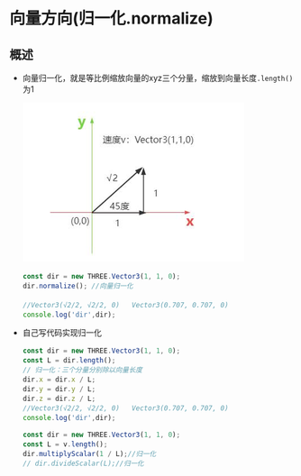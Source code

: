 # 向量方向(归一化.normalize)

## 概述

+ 向量归一化，就是等比例缩放向量的xyz三个分量，缩放到向量长度`.length()`为1

  ![向量表示速度](./images/向量表示速度.jpg)

  ```js
  const dir = new THREE.Vector3(1, 1, 0);
  dir.normalize(); //向量归一化

  //Vector3(√2/2, √2/2, 0)   Vector3(0.707, 0.707, 0)
  console.log('dir',dir);
  ```

+ 自己写代码实现归一化

  ```js
  const dir = new THREE.Vector3(1, 1, 0);
  const L = dir.length();
  // 归一化：三个分量分别除以向量长度
  dir.x = dir.x / L;
  dir.y = dir.y / L;
  dir.z = dir.z / L;
  //Vector3(√2/2, √2/2, 0)   Vector3(0.707, 0.707, 0)
  console.log('dir',dir);
  ```

  ```js
  const dir = new THREE.Vector3(1, 1, 0);
  const L = v.length();
  dir.multiplyScalar(1 / L);//归一化
  // dir.divideScalar(L);//归一化
  ```
